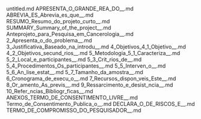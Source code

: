 untitled.md
APRESENTA_O_GRANDE_REA_DO__.md
ABREVIA_ES_Abrevia_es_que__.md
RESUMO_Resumo_do_projeto_curto__.md
SUMMARY_Summary_of_the_project__.md
Anteprojeto_para_Pesquisa_em_Cancerologia__.md
2_Apresenta_o_do_problema__.md
3_Justificativa_Baseado_na_introdu__.md
4_Objetivos_4_1_Objetivo__.md
4_2_Objetivos_secund_rios__.md
5_Metodologia_5_1_Caracteriza__.md
5_2_Local_e_participantes__.md
5_3_Crit_rios_de__.md
5_4_Procedimentos_Os_participantes__.md
5_5_Interven_o__.md
5_6_An_lise_estat__.md
5_7_Tamanho_da_amostra__.md
6_Cronograma_de_execu_o__.md
7_Recursos_dispon_veis_Este__.md
8_Or_amento_As_previs__.md
9_Ressarcimento_e_desist_ncia__.md
10_Refer_ncias_Bibliogr_ficas__.md
ANEXOS_TERMO_DE_CONSENTIMENTO_LIVRE__.md
Termo_de_Consentimento_Publica_o__.md
DECLARA_O_DE_RISCOS_E__.md
TERMO_DE_COMPROMISSO_DO_PESQUISADOR__.md
